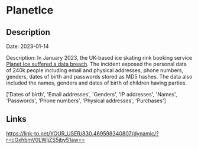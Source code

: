 # PlanetIce

## Description

Date: 2023-01-14

Description:
In January 2023, the UK-based ice skating rink booking service <a href="https://www.bristolpost.co.uk/news/bristol-news/bristol-planet-ice-cyber-attack-8076491" target="_blank" rel="noopener">Planet Ice suffered a data breach</a>. The incident exposed the personal data of 240k people including email and physical addresses, phone numbers, genders, dates of birth and passwords stored as MD5 hashes. The data also included the names, genders and dates of birth of children having parties.


['Dates of birth', 'Email addresses', 'Genders', 'IP addresses', 'Names', 'Passwords', 'Phone numbers', 'Physical addresses', 'Purchases']

## Links

https://link-to.net/YOUR_USER/830.469598340807/dynamic/?r=cGxhbmV0LWljZS5jby51aw==